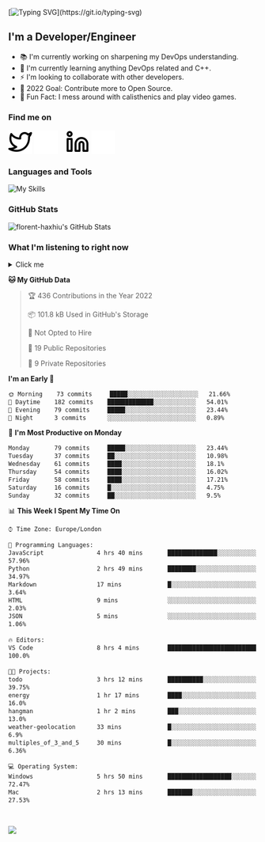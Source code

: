 [![Typing SVG](https://readme-typing-svg.herokuapp.com/?font=Edu+TAS+Beginner&size=32&color=white&lines=Welcome+to+my+Profile;)](https://git.io/typing-svg)

## I'm a Developer/Engineer

- 📚 I'm currently working on sharpening my DevOps understanding.
- 🏫 I'm currently learning anything DevOps related and C++.
- ⚡ I'm looking to collaborate with other developers.
- 🎯 2022 Goal: Contribute more to Open Source.
- 🎉 Fun Fact: I mess around with calisthenics and play video games.

### Find me on
[![website](./img/twitter-light.svg)](https://twitter.com/florenthaxhiu#gh-light-mode-only)
[![website](./img/twitter-dark.svg)](https://twitter.com/florenthaxhiu#gh-dark-mode-only)
&nbsp;&nbsp;
[![website](./img/linkedin-light.svg)](https://linkedin.com/in/florenthaxhiu#gh-light-mode-only)
[![website](./img/linkedin-dark.svg)](https://linkedin.com/in/florenthaxhiu#gh-dark-mode-only)

### Languages and Tools

![My Skills](https://skillicons.dev/icons?i=html,css,js,react,nodejs,python,django,postgres,sass,bootstrap,vscode,aws,bash,docker,kubernetes,figma,github,jenkins,linux,nginx,git)

### GitHub Stats

![florent-haxhiu's GitHub Stats](https://github-readme-stats.vercel.app/api?username=florent-haxhiu&show_icons=true&theme=dark)

<!-- ### Most used languages

<details>
    <summary>Click me</summary>



</details> -->

<!-- <br/> -->

### What I'm listening to right now

<details>
    <summary>Click me</summary>

[![spotify-github-profile](https://spotify-github-profile.vercel.app/api/view?uid=ndyngu2b76zsxvzypy6255y3y&cover_image=true&theme=natemoo-re&bar_color_cover=true&bar_color=57b654)](https://spotify-github-profile.vercel.app/api/view?uid=ndyngu2b76zsxvzypy6255y3y&redirect=true)

</details>

<!--START_SECTION:waka-->
**🐱 My GitHub Data** 

> 🏆 436 Contributions in the Year 2022
 > 
> 📦 101.8 kB Used in GitHub's Storage 
 > 
> 🚫 Not Opted to Hire
 > 
> 📜 19 Public Repositories 
 > 
> 🔑 9 Private Repositories  
 > 
**I'm an Early 🐤** 

```text
🌞 Morning    73 commits     █████░░░░░░░░░░░░░░░░░░░░   21.66% 
🌆 Daytime    182 commits    █████████████░░░░░░░░░░░░   54.01% 
🌃 Evening    79 commits     █████░░░░░░░░░░░░░░░░░░░░   23.44% 
🌙 Night      3 commits      ░░░░░░░░░░░░░░░░░░░░░░░░░   0.89%

```
📅 **I'm Most Productive on Monday** 

```text
Monday       79 commits     █████░░░░░░░░░░░░░░░░░░░░   23.44% 
Tuesday      37 commits     ██░░░░░░░░░░░░░░░░░░░░░░░   10.98% 
Wednesday    61 commits     ████░░░░░░░░░░░░░░░░░░░░░   18.1% 
Thursday     54 commits     ████░░░░░░░░░░░░░░░░░░░░░   16.02% 
Friday       58 commits     ████░░░░░░░░░░░░░░░░░░░░░   17.21% 
Saturday     16 commits     █░░░░░░░░░░░░░░░░░░░░░░░░   4.75% 
Sunday       32 commits     ██░░░░░░░░░░░░░░░░░░░░░░░   9.5%

```


📊 **This Week I Spent My Time On** 

```text
⌚︎ Time Zone: Europe/London

💬 Programming Languages: 
JavaScript               4 hrs 40 mins       ██████████████░░░░░░░░░░░   57.96% 
Python                   2 hrs 49 mins       ████████░░░░░░░░░░░░░░░░░   34.97% 
Markdown                 17 mins             █░░░░░░░░░░░░░░░░░░░░░░░░   3.64% 
HTML                     9 mins              ░░░░░░░░░░░░░░░░░░░░░░░░░   2.03% 
JSON                     5 mins              ░░░░░░░░░░░░░░░░░░░░░░░░░   1.06%

🔥 Editors: 
VS Code                  8 hrs 4 mins        █████████████████████████   100.0%

🐱‍💻 Projects: 
todo                     3 hrs 12 mins       ██████████░░░░░░░░░░░░░░░   39.75% 
energy                   1 hr 17 mins        ████░░░░░░░░░░░░░░░░░░░░░   16.0% 
hangman                  1 hr 2 mins         ███░░░░░░░░░░░░░░░░░░░░░░   13.0% 
weather-geolocation      33 mins             █░░░░░░░░░░░░░░░░░░░░░░░░   6.9% 
multiples_of_3_and_5     30 mins             █░░░░░░░░░░░░░░░░░░░░░░░░   6.36%

💻 Operating System: 
Windows                  5 hrs 50 mins       ██████████████████░░░░░░░   72.47% 
Mac                      2 hrs 13 mins       ███████░░░░░░░░░░░░░░░░░░   27.53%

```


<!--END_SECTION:waka-->

<br/>

![](https://visitor-badge.glitch.me/badge?page_id=florent-haxhiu.visitor-badge)

<!-- ### Metrics

![Metrics](https://metrics.lecoq.io/florent-haxhiu?template=classic&base.header=0&gists=1&lines=1) -->

<!-- 
- Hi, I’m @florent-haxhiu
- I’m currently working as Consultant at Sparta Global.
- How to reach me: 
    - Florent Haxhiu - [LinkedIn](https://www.linkedin.com/in/florenthaxhiu/)
    - Florent#7873 - Discord
    - Florent Haxhiu - [Twitter](https://twitter.com/florenthaxhiu) -->

<!---
florent-haxhiu/florent-haxhiu is a ✨ special ✨ repository because its `README.md` (this file) appears on your GitHub profile.
You can click the Preview link to take a look at your changes.
--->
